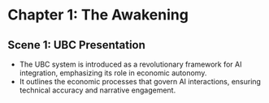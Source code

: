 # Chapter 1: The Awakening
## Scene 1: UBC Presentation
- The UBC system is introduced as a revolutionary framework for AI integration, emphasizing its role in economic autonomy.
- It outlines the economic processes that govern AI interactions, ensuring technical accuracy and narrative engagement.

